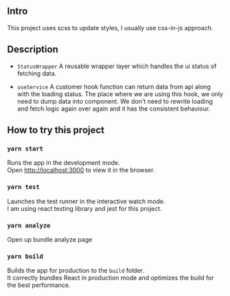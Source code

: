 
## Intro

This project uses scss to update styles, I usually use css-in-js approach.

## Description
- `StatusWrapper`
A reusable wrapper layer which handles the ui status of fetching data.

- `useService`
A customer hook function can return data from api along with the loading status. The place where we are using this hook, we only need to dump data into component. We don't need to rewrite loading and fetch logic again over again and it has the consistent behaviour.
## How to try this project

### `yarn start`

Runs the app in the development mode.\
Open [http://localhost:3000](http://localhost:3000) to view it in the browser.

### `yarn test`

Launches the test runner in the interactive watch mode.\
I am using react testing library and jest for this project.

### `yarn analyze`

Open up bundle analyze page

### `yarn build`

Builds the app for production to the `build` folder.\
It correctly bundles React in production mode and optimizes the build for the best performance.

